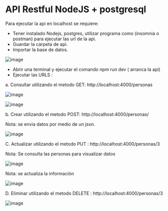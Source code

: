# API Restful NodeJS + postgresql

Para ejecutar la api en localhost se requiere:

- Tener instalado Nodejs, postgres, utilizar programa como (insomnia o postman) para ejecutar las url de la api.
- Guardar la carpeta de api.
- Importar la base de datos.

![image](https://user-images.githubusercontent.com/87329633/151293912-87f2e5ec-ae0c-49a6-880f-f43c08f2f093.png)



- Abrir una terminal y ejecutar el comando npm run dev ( arranca la api)
- Ejecutar las URLS : 


a. Consultar utilizando el metodo GET: http://localhost:4000/personas

![image](https://user-images.githubusercontent.com/87329633/151292350-c8c25e7e-503f-470a-a04e-c38ffa8f2194.png)

![image](https://user-images.githubusercontent.com/87329633/151292404-d50ad5a4-6542-479b-9890-d69884bbc08a.png)



b. Crear utilizando el metodo POST: http://localhost:4000/personas/

Nota: se envia datos por medio de un json.

![image](https://user-images.githubusercontent.com/87329633/151466139-af960264-214e-492e-95ac-26851c076c61.png)





C. Actualizar utilizando el metodo PUT : http://localhost:4000/personas/3

Nota: Se consulta las personas para visualizar datos


![image](https://user-images.githubusercontent.com/87329633/151292600-c6eeacc9-1154-4e15-a665-addbbfe66057.png)

Nota: se actualiza la información 

![image](https://user-images.githubusercontent.com/87329633/151292615-0f72e368-7b15-4c88-86b6-6ad02d3cf8e5.png)



D. Eliminar utilizando el metodo DELETE : http://localhost:4000/personas/3


![image](https://user-images.githubusercontent.com/87329633/151292741-45e091fe-bdc2-4efc-bc80-e80853c22aed.png)

